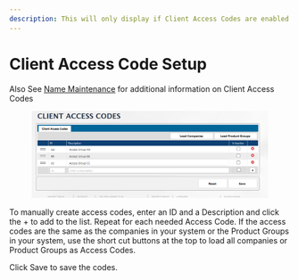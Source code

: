 ```yaml
---
description: This will only display if Client Access Codes are enabled by Naviga Support
---
```


# Client Access Code Setup

Also See [Name Maintenance](../../accounts-receivable-credit-control/customers-a-r/#a-r-setup) for additional information on Client Access Codes

<figure><img src="../../../.gitbook/assets/image (1672).png" alt=""><figcaption></figcaption></figure>

To manually create access codes, enter an ID and a Description and click the + to add to the list. Repeat for each needed Access Code. If the access codes are the same as the companies in your system or the Product Groups in your system, use the short cut buttons at the top to load all companies or Product Groups as Access Codes.

Click Save to save the codes.
